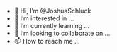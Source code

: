 - 👋 Hi, I’m @JoshuaSchluck
- 👀 I’m interested in ...
- 🌱 I’m currently learning ...
- 💞️ I’m looking to collaborate on ...
- 📫 How to reach me ...

<!---
JoshuaSchluck/JoshuaSchluck is a ✨ special ✨ repository because its `README.md` (this file) appears on your GitHub profile.
You can click the Preview link to take a look at your changes.
--->
